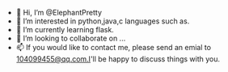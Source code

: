 - 👋 Hi, I’m @ElephantPretty
- 👀 I’m interested in python,java,c languages such as.
- 🌱 I’m currently learning flask.
- 💞️ I’m looking to collaborate on ...
- 📫 If you would like to contact me, please send an emial to 104099455@qq.com.I'll be happy to discuss things
with you.

<!---
ElephantPretty/ElephantPretty is a ✨ special ✨ repository because its `README.md` (this file) appears on your GitHub profile.
You can click the Preview link to take a look at your changes.
--->
